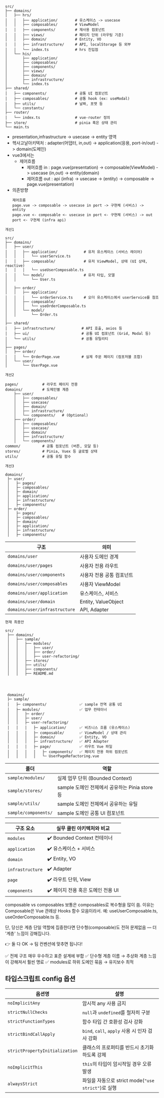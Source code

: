 ```
src/
├── domains/
│   ├── hrs/
│   │   ├── application/        # 유스케이스 -> usecase
│   │   ├── composables/        # ViewModel
│   │   ├── components/         # 재사용 컴포넌트
│   │   ├── views/              # 페이지 단위 (라우팅 기준)
│   │   ├── domain/             # Entity, VO
│   │   ├── infrastructure/     # API, localStorage 등 외부
│   │   └── index.ts            # hrs 진입점
│   └── his/
│       ├── application/
│       ├── composables/
│       ├── components/
│       ├── views/
│       ├── domain/
│       ├── infrastructure/
│       └── index.ts
├── shared/
│   ├── components/             # 공통 UI 컴포넌트
│   ├── composables/            # 공통 hook (ex: useModal)
│   ├── utils/                  # 날짜, 포맷 등
│   └── constants/
├── router/
│   └── index.ts                # vue-router 정의
├── store/                      # pinia 혹은 상태 관리
└── main.ts
```

- presentation,infrastructure -> usecase -> entity 영역
- 헥사고날아키텍처 : adapter(어댑터, in,out) -> application(응용, port-in/out) -> domain(도메인)
- vue3에서는
  - 제어흐름
    - 제어흐름 in : page.vue(presentation) -> composable(ViewModel) -> usecase (in,out) -> entity(domain)
    - 제어흐름 out : api (infra) -> usecase -> (entity) -> composable -> page.vue(presentation)
- 의존방향
    ```
    제어흐름
    page.vue -> composable -> usecase in port -> 구현체 (서비스) -> entity
    page.vue <- composable <- usecase in port <- 구현체 (서비스) -> out port <- 구현체 (infra api)
    ```
  


```
개선1

src/
├── domains/
│   ├── user/
│   │   ├── application/            # 유저 유스케이스 (서비스 레이어)
│   │   │   └── userService.ts
│   │   ├── composable/             # 유저 ViewModel, 상태 (UI 상태, reactive)
│   │   │   └── useUserComposable.ts
│   │   └── model/                  # 유저 타입, 모델
│   │       └── User.ts
│
│   ├── order/
│   │   ├── application/
│   │   │   └── orderService.ts     # 오더 유스케이스에서 userService를 참조
│   │   ├── composable/
│   │   │   └── useOrderComposable.ts
│   │   └── model/
│   │       └── Order.ts
│
├── shared/
│   ├── infrastructure/            # API 호출, axios 등
│   ├── ui/                        # 공통 UI 컴포넌트 (Grid, Modal 등)
│   └── utils/                     # 공통 유틸리티
│
├── pages/
│   ├── order/
│   │   └── OrderPage.vue          # 실제 주문 페이지 (컴포저블 조합)
│   └── user/
│       └── UserPage.vue
```

```
개선2

pages/           # 라우트 페이지 전용
domains/         # 도메인별 계층
    ├── user/
    │   ├── composables/
    │   ├── usecase/
    │   ├── domain/
    │   ├── infrastructure/
    │   └── components/   # (Optional)
    ├── order/
    │   ├── composables/
    │   ├── usecase/
    │   ├── domain/
    │   ├── infrastructure/
    │   └── components/
common/          # 공통 컴포넌트 (버튼, 모달 등)
stores/          # Pinia, Vuex 등 글로벌 상태
utils/           # 공통 유틸 함수

```

```
개선3

domains/
 ├─ user/
 │   ├─ pages/
 │   ├─ composables/
 │   ├─ domain/
 │   ├─ application/
 │   ├─ infrastructure/
 │   ├─ components/
 ├─ order/
 │   ├─ pages/
 │   ├─ composables/
 │   ├─ domain/
 │   ├─ application/
 │   ├─ infrastructure/
 │   ├─ components/

```

| 구조                            | 의미                  |
| ----------------------------- | ------------------- |
| `domains/user`                | 사용자 도메인 경계          |
| `domains/user/pages`          | 사용자 전용 라우트          |
| `domains/user/components`     | 사용자 전용 공통 컴포넌트      |
| `domains/user/composables`    | 사용자 ViewModel       |
| `domains/user/application`    | 유스케이스, 서비스          |
| `domains/user/domain`         | Entity, ValueObject |
| `domains/user/infrastructure` | API, Adapter        |




```
현재 최종안

src/
 ├── domains/
 │   ├── sample/
 │   │   ├── modules/
 │   │   │   ├── user/
 │   │   │   ├── order/
 │   │   │   ├── user-refactoring/
 │   │   ├── stores/
 │   │   ├── utils/
 │   │   ├── components/
 │   │   ├── README.md
 
 
 
 
 domains/
 ├─ sample/
 │   ├─ components/               ✅ sample 전역 공통 UI
 │   ├─ modules/                  ✅ 업무 컨테이너
 │   │   ├─ order/
 │   │   ├─ user/
 │   │   ├─ user-refactoring/
 │   │   │   ├─ application/      ✅ 비즈니스 흐름 (유스케이스)
 │   │   │   ├─ composable/       ✅ ViewModel / 상태 관리
 │   │   │   ├─ domain/           ✅ Entity, VO
 │   │   │   ├─ infrastructure/   ✅ API Adapter
 │   │   │   ├─ page/             ✅ 라우트 Vue 파일
 │   │   │   │   ├─ components/   ✅ 페이지 전용 하위 컴포넌트
 │   │   │   │   └─ UserPageRefactoring.vue

```


| 폴더                   | 역할                                 |
| -------------------- | ---------------------------------- |
| `sample/modules/`    | 실제 업무 단위 (Bounded Context)         |
| `sample/stores/`     | sample 도메인 전체에서 공유하는 Pinia store 등 |
| `sample/utils/`      | sample 도메인 전체에서 공유하는 유틸            |
| `sample/components/` | sample 도메인 공통 UI 컴포넌트              |


| 구조 요소            | 실무 클린 아키텍처와 비교          |
| ---------------- | ----------------------- |
| `modules`        | ✔️ Bounded Context 컨테이너 |
| `application`    | ✔️ 유스케이스 + 서비스          |
| `domain`         | ✔️ Entity, VO           |
| `infrastructure` | ✔️ Adapter              |
| `page`           | ✔️ 라우트 단위, View         |
| `components`     | ✔️ 페이지 전용 혹은 도메인 전용 UI  |


composable vs composables
보통은 composables로 복수형을 많이 씀.
이유는 Composable은 Vue 관례상 Hooks 함수 모음이라서.
예: useUserComposable.ts, useOrderComposable.ts 등.

단, 당신은 계층 단일 역할에 집중한다면 단수형(composable)도 전혀 문제없음 — 더 '계층' 느낌이 강해집니다.

👉 둘 다 OK → 팀 컨벤션에 맞추면 됩니다!

✅ 전체 구조 매우 우수하고 표준 설계에 부합
✅ 단수형 계층 이름 → 추상화 계층 느낌이 강해져서 훨씬 명료
✅ modules로 하위 도메인 묶음 → 유지보수 최적



## 타입스크립트 config 옵션
| 옵션명                            | 설명                                       |
| ------------------------------ | ---------------------------------------- |
| `noImplicitAny`                | 암시적 any 사용 금지                            |
| `strictNullChecks`             | `null`과 `undefined`를 철저히 구분              |
| `strictFunctionTypes`          | 함수 타입 간 호환성 검사 강화                        |
| `strictBindCallApply`          | `bind`, `call`, `apply` 사용 시 인자 검사 강화    |
| `strictPropertyInitialization` | 클래스의 프로퍼티를 반드시 초기화하도록 강제                 |
| `noImplicitThis`               | `this`의 타입이 암시적일 경우 오류 발생                |
| `alwaysStrict`                 | 파일을 자동으로 strict mode(`"use strict"`)로 실행 |
